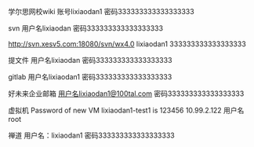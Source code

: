 学尔思网校wiki
账号lixiaodan1
密码333333333333333333

svn
用户名lixiaodan
密码333333333333333333

http://svn.xesv5.com:18080/svn/wx4.0
lixiaodan1
333333333333333333

提文件
用户名lixiaodan
密码333333333333333333

gitlab
用户名lixiaodan1
密码333333333333333333

好未来企业邮箱
用户名lixiaodan1@100tal.com
密码333333333333333333

虚拟机
Password of new VM lixiaodan1-test1 is 123456   10.99.2.122
用户名root

禅道
用户名：lixiaodan1
密码333333333333333333
